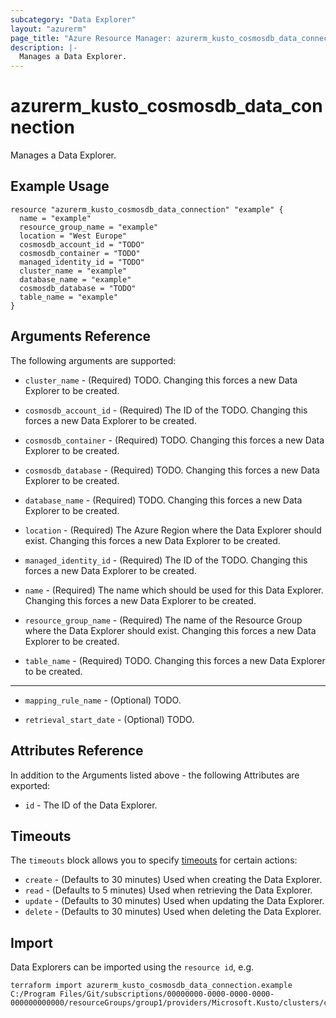 ```yaml
---
subcategory: "Data Explorer"
layout: "azurerm"
page_title: "Azure Resource Manager: azurerm_kusto_cosmosdb_data_connection"
description: |-
  Manages a Data Explorer.
---
```


# azurerm_kusto_cosmosdb_data_connection

Manages a Data Explorer.

## Example Usage

```hcl
resource "azurerm_kusto_cosmosdb_data_connection" "example" {
  name = "example"
  resource_group_name = "example"
  location = "West Europe"
  cosmosdb_account_id = "TODO"
  cosmosdb_container = "TODO"
  managed_identity_id = "TODO"
  cluster_name = "example"
  database_name = "example"
  cosmosdb_database = "TODO"
  table_name = "example"
}
```

## Arguments Reference

The following arguments are supported:

* `cluster_name` - (Required) TODO. Changing this forces a new Data Explorer to be created.

* `cosmosdb_account_id` - (Required) The ID of the TODO. Changing this forces a new Data Explorer to be created.

* `cosmosdb_container` - (Required) TODO. Changing this forces a new Data Explorer to be created.

* `cosmosdb_database` - (Required) TODO. Changing this forces a new Data Explorer to be created.

* `database_name` - (Required) TODO. Changing this forces a new Data Explorer to be created.

* `location` - (Required) The Azure Region where the Data Explorer should exist. Changing this forces a new Data Explorer to be created.

* `managed_identity_id` - (Required) The ID of the TODO. Changing this forces a new Data Explorer to be created.

* `name` - (Required) The name which should be used for this Data Explorer. Changing this forces a new Data Explorer to be created.

* `resource_group_name` - (Required) The name of the Resource Group where the Data Explorer should exist. Changing this forces a new Data Explorer to be created.

* `table_name` - (Required) TODO. Changing this forces a new Data Explorer to be created.

---

* `mapping_rule_name` - (Optional) TODO.

* `retrieval_start_date` - (Optional) TODO.

## Attributes Reference

In addition to the Arguments listed above - the following Attributes are exported: 

* `id` - The ID of the Data Explorer.

## Timeouts

The `timeouts` block allows you to specify [timeouts](https://www.terraform.io/language/resources/syntax#operation-timeouts) for certain actions:

* `create` - (Defaults to 30 minutes) Used when creating the Data Explorer.
* `read` - (Defaults to 5 minutes) Used when retrieving the Data Explorer.
* `update` - (Defaults to 30 minutes) Used when updating the Data Explorer.
* `delete` - (Defaults to 30 minutes) Used when deleting the Data Explorer.

## Import

Data Explorers can be imported using the `resource id`, e.g.

```shell
terraform import azurerm_kusto_cosmosdb_data_connection.example C:/Program Files/Git/subscriptions/00000000-0000-0000-0000-000000000000/resourceGroups/group1/providers/Microsoft.Kusto/clusters/cluster1/databases/database1/dataConnections/dataConnection1
```